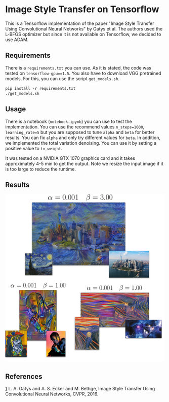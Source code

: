 # Image Style Transfer on Tensorflow

This is a Tensorflow implementation of the paper "Image Style Transfer Using Convolutional Neural Networks" by Gatys et al.
The authors used the L-BFGS optimizer but since it is not available on Tensorflow, we decided to use ADAM.

## Requirements

There is a `requirements.txt` you can use. As it is stated, the code was tested on `tensorflow-gpu==1.5`.
You also have to download VGG pretrained models. For this, you can use the script `get_models.sh`.

```shell
pip install -r requirements.txt
./get_models.sh
```

## Usage

There is a notebook (`notebook.ipynb`) you can use to test the implementation.
You can use the recommend values `n_steps=1000`, `learning_rate=5` but you are supposed to tune `alpha` and `beta` for better results.
You can fix `alpha` and only try different values for `beta`.
In addition, we implemented the total variation denoising.
You can use it by setting a positive value to `tv_weight`.

It was tested on a NVIDIA GTX 1070 graphics card and it takes approximately 4-5 min to get the output.
Note we resize the input image if it is too large to reduce the runtime.

## Results

![Results](results.png)

## References

[1](https://www.cv-foundation.org/openaccess/content_cvpr_2016/papers/Gatys_Image_Style_Transfer_CVPR_2016_paper.pdf) L. A. Gatys and A. S. Ecker and M. Bethge, Image Style Transfer Using Convolutional Neural Networks, CVPR, 2016.
